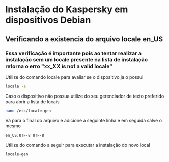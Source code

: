 # Instalação do Kaspersky em dispositivos Debian

## Verificando a existencia do arquivo locale en_US
### Essa verificação é importante pois ao tentar realizar a instalação sem um locale presente na lista de instalação retorna o erro "xx_XX is not a valid locale"

Utilize do comando locale para avaliar se o dispositivo ja o possui

```bash
locale -a
```

Caso o dispositivo não possua utilize do seu gerenciador de texto preferido para abrir a lista de locais

```bash
nano /etc/locale.gen
```
Vá para o final do arquivo e adicione a seguinte linha e em seguida salve o mesmo

```bash
en_US.UTF-8 UTF-8
```

Utilize do comando a seguir para executar a instalação do novo local

```bash
locale-gen
```
